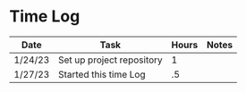 # Time Log

| Date      | Task                                                                                                        | Hours | Notes|
|-----------|-------------------------------------------------------------------------------------------------------------|-------|------|
| 1/24/23 | Set up project repository                                                                                   | 1     | |
| 1/27/23 | Started this time Log | .5   | |